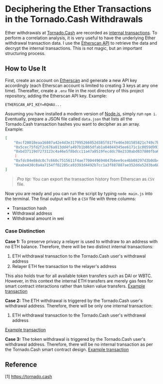 # Deciphering the Ether Transactions in the Tornado.Cash Withdrawals
Ether withdrawals at [Tornado.Cash](https://tornado.cash) are recorded as [internal transactions](https://info.etherscan.com/understanding-an-ethereum-transaction). To perform a correlation analysis, it is very useful to have the underlying Ether withdrawal transaction data. I use the [Etherscan API](https://docs.etherscan.io) to retrieve the data and decrypt the internal transactions. This is not magic, but an important structuring process.

## How to Use It
First, create an account on [Etherscan](https://etherscan.io/register) and generate a new API key accordingly (each Etherscan account is limited to creating 3 keys at any one time). Thereafter, create a `.env` file in the root directory of this project repository, adding the Etherscan API key. Example:
```
ETHERSCAN_API_KEY=RQHAU...
```

Assuming you have installed a modern version of [Node.js](https://nodejs.org/en), simply run `npm i`. Eventually, prepare a JSON file called `data.json` that lists all the Tornado.Cash transaction hashes you want to decipher as an array. Example:
```json
[   
    "0xcf20018eaa16807a42e4d3e317995266052d385f817fe46e301585821c749c7b",
    "0x5cec75fd2f2c676a813dd4fa497b1b865dfab1a04044345ee6171c1c0059d993",
    "0xbd37119d7273123c4a46e5f8bdcc11a47a8519fecddc78e2330abd837880fba6",
    ︙
    "0xfdc04e88dc0c7c660c7515611f4ae7700449694047b6ee9ce4bb08297d3b0db4",
    "0xabe430c0a4a7154ff02285ca93393d4492b7cc1a3f887887ae352dda52d3ba60"
]
``` 
> *Pro tip:* You can export the transaction history from Etherscan as `CSV` file.

Now you are ready and you can run the script by typing `node main.js` into the terminal. The final output will be a `CSV` file with three columns:
- Transaction hash
- Withdrawal address
- Withdrawal amount in wei

### Case Distinction
**Case 1:** To preserve privacy a relayer is used to withdraw to an address with no ETH balance. Therefore, there will be two distinct internal transactions:
1. ETH withdrawal transaction to the Tornado.Cash user's withdrawal address
2. Relayer ETH fee transaction to the relayer's address

This also holds true for all available token transfers such as DAI or WBTC. However, in this context the internal ETH transfers are merely gas fees for smart contract interactions rather than token value transfers. [Example transaction](https://etherscan.io/tx/0xcf20018eaa16807a42e4d3e317995266052d385f817fe46e301585821c749c7b)

**Case 2:** The ETH withdrawal is triggered by the Tornado.Cash user's withdrawal address. Therefore, there will be only one internal transaction:
1. ETH withdrawal transaction to the Tornado.Cash user's withdrawal address
   
[Example transaction](https://etherscan.io/tx/0x41dffbeedacce3db511882e4ebb7f74d4a38abc67153d2992d916743465eb0bc)

**Case 3:** The token withdrawal is triggered by the Tornado.Cash user's withdrawal address. Therefore, there will be no internal transaction as per the Tornado.Cash smart contract design. [Example transaction](https://etherscan.io/tx/0x8008a51138dd9165f7e3558e99002408d636e99728385a371be020bad4a6847b)

## Reference
[1] https://tornado.cash
